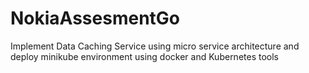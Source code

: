 # NokiaAssesmentGo
Implement Data Caching Service using micro service architecture and deploy minikube environment using docker and Kubernetes tools
